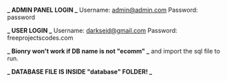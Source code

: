 **_ ADMIN PANEL LOGIN _**
Username: admin@admin.com
Password: password

**_ USER LOGIN _**
Username: darkseid@gmail.com
Password: freeprojectscodes.com

**_ Bionry won't work if DB name is not "ecomm" _** and import the sql file to run.

**_ DATABASE FILE IS INSIDE "database" FOLDER! _**
